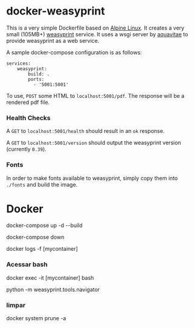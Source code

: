 # docker-weasyprint

This is a very simple Dockerfile based on [Alpine Linux](https://www.alpinelinux.org).  It creates a very small (105MB+) [weasyprint](https://github.com/Kozea/WeasyPrint) service.  It uses a wsgi server by [aquavitae](https://github.com/aquavitae/docker-weasyprint) to provide weasyprint as a web service.

A sample docker-compose configuration is as follows:
    
    services:
        weasyprint:
            build: .
            ports:
              - '5001:5001'

To use, `POST` some HTML to `localhost:5001/pdf`.  The response will be a rendered pdf file.

### Health Checks

A `GET` to `localhost:5001/health` should result in an `ok` response.

A `GET` to `localhost:5001/version` should output the weasyprint version (currently `0.39`).

### Fonts

In order to make fonts available to weasyprint, simply copy them into `./fonts` and build the image.

# Docker

docker-compose up -d --build

docker-compose down

docker logs -f [mycontainer]

### Acessar bash

docker exec -it [mycontainer] bash
    
python -m weasyprint.tools.navigator


### limpar

docker system prune -a
